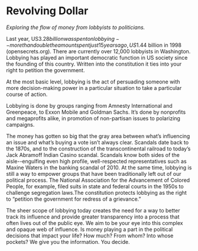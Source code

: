 Revolving Dollar
================

*Exploring the flow of money from lobbyists to politicians.*

Last year, US$3.28 billion was spent on lobbying--more than double the amount
spent just 15 years ago, US$1.44 billion in 1998 (opensecrets.org). There are
currently over 12,000 lobbyists in Washington. Lobbying has played an important
democratic function in US society since the founding of this country. Written
into the constitution it ties into your right to petition the government.

At the most basic level, lobbying is the act of persuading someone with more
decision-making power in a particular situation to take a particular course of
action.

Lobbying is done by groups ranging from Amnesty International and Greenpeace, to
Exxon Mobile and Goldman Sachs. It’s done by nonprofits and megaprofits alike,
in promotion of non-partisan issues to polarizing campaigns.

The money has gotten so big that the gray area between what’s influencing an
issue and what’s buying a vote isn’t always clear. Scandals date back to the
1870s, and to the construction of the transcontinental railroad to today’s Jack
Abramoff Indian Casino scandal. Scandals know both sides of the aisle--engulfing
even high profile, well-respected representatives such as Maxine Waters in the
banking scandal of 2010. At the same time, lobbying is still a way to empower
groups that have been traditionally left out of our political process. The
National Association for the Advancement of Colored People, for example, filed
suits in state and federal courts in the 1950s to challenge segregation laws.The
constitution protects lobbying as the right to “petition the government for
redress of a grievance.”

The sheer scope of lobbying today creates the need for a way to better track its
influence and provide greater transparency into a process that often lives out
of the public eye. We aim to be your eye into this complex and opaque web of
influence. Is money playing a part in the political decisions that impact your
life? How much? From whom? Into whose pockets? We give you the information. You
decide.

